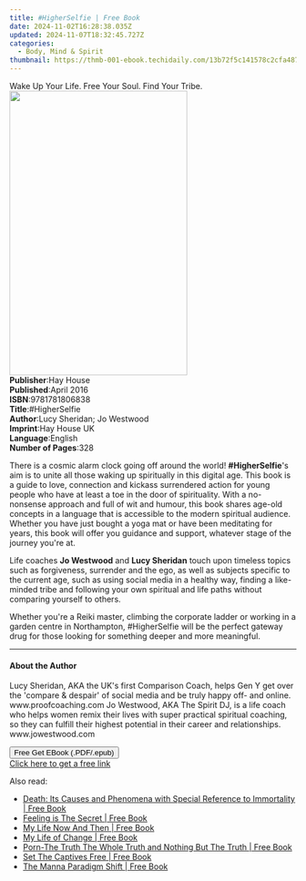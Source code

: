 ```yaml
---
title: #HigherSelfie | Free Book
date: 2024-11-02T16:28:38.035Z
updated: 2024-11-07T18:32:45.727Z
categories:
  - Body, Mind & Spirit
thumbnail: https://thmb-001-ebook.techidaily.com/13b72f5c141578c2cfa487ca85fad8191709520c7326d44c3301cbfb43c38be7.jpg
---
```

<main id="book-container">
  <div class="flex flex-col">
    <div class="book-brief flex-1 py-6 px-4 sm:p-6 md:py-10 md:px-8">
      <!-- brief-->
      <div class="book-brief-main">
        Wake Up Your Life. Free Your Soul. Find Your Tribe.
      </div>
    </div>
    <div
      class="book-meta-info flex-1 grid gap-4 col-start-1 col-end-3 row-start-1 sm:mb-6 sm:grid-cols-4 lg:gap-6 lg:col-start-2 lg:row-end-6 lg:row-span-6 lg:mb-0"
    >
      <div
        class="book-meta-info-left place-content-center mt-4 p-4 text-sm leading-6 col-start-2 col-span-2 dark:text-slate-400"
      >
        <img
          class="w-full h-500 object-cover rounded-lg sm:h-255 sm:col-span-2 lg:col-span-full"
          src="https://img-001-ebook.techidaily.com/f5c0e049dc065f58b74ff6710a5188d1ec1bf6e0a17deaf1154fe79261825a7f.jpg"
          alt=""
          width="312"
          height="500"
        />
      </div>
      <div
        class="book-meta-info-right mt-2 col-start-1 row-start-2 col-span-3 self-center"
      >
        <!-- meta data  -->
        <div class="flex flex-col px-4 md:px-8">
          <div class="flex-1">
            <strong>Publisher</strong>:<span class="px-2">Hay House</span>
          </div>
          <div class="flex-1">
            <strong>Published</strong>:<span class="px-2">April 2016</span>
          </div>
          <div class="flex-1">
            <strong>ISBN</strong>:<span class="px-2">9781781806838</span>
          </div>
          <div class="flex-1">
            <strong>Title</strong>:<span class="px-2">#HigherSelfie</span>
          </div>
          <div class="flex-1">
            <strong>Author</strong>:<span class="px-2"
              >Lucy Sheridan; Jo Westwood</span
            >
          </div>
          <div class="flex-1">
            <strong>Imprint</strong>:<span class="px-2">Hay House UK</span>
          </div>
          <div class="flex-1">
            <strong>Language</strong>:<span class="px-2">English</span>
          </div>
          <div class="flex-1">
            <strong>Number of Pages</strong>:<span class="px-2">328</span>
          </div>
        </div>
      </div>
    </div>
    <div class="book-description flex-1 py-6 px-4 sm:p-6 md:py-10 md:px-8">
      <div class="book-description-main">
        <div accordion-content="" id="description">
          <p>
            There is a cosmic alarm clock going off around the
            world!&nbsp;<b>#HigherSelfie</b>'s aim is to unite all those waking
            up spiritually in this digital age. This book is a guide to love,
            connection and kickass surrendered action for young people who have
            at least a toe in the door of spirituality. With a no-nonsense
            approach and full of wit and humour, this book shares age-old
            concepts in a language that is accessible to the modern spiritual
            audience. Whether you have just bought a yoga mat or have been
            meditating for years, this book will offer you guidance and support,
            whatever stage of the journey you're at.
          </p>
          <p>
            Life coaches&nbsp;<b>Jo Westwood</b>&nbsp;and&nbsp;<b
              >Lucy Sheridan</b
            >&nbsp;touch upon timeless topics such as forgiveness, surrender and
            the ego, as well as subjects specific to the current age, such as
            using social media in a healthy way, finding a like-minded tribe and
            following your own spiritual and life paths without comparing
            yourself to others.
          </p>
          <p>
            Whether you're a Reiki master, climbing the corporate ladder or
            working in a garden centre in Northampton, #HigherSelfie will be the
            perfect gateway drug for those looking for something deeper and more
            meaningful.
          </p>
        </div>
        <div class="accordion-fader"></div>
      </div>
    </div>
    <div class="book-excerpts flex-1 py-6 px-4 sm:p-6 md:py-10 md:px-8">
      <!-- excerpts-->
      <div class="book-excerpts-main">
        <hr />
        <h4 class="placeholder placeholder-heading">
          <span>About the Author</span>
        </h4>
        <p>
          Lucy Sheridan, AKA the UK's first Comparison Coach, helps Gen Y get
          over the 'compare &amp; despair' of social media and be truly happy
          off- and online. www.proofcoaching.com Jo Westwood, AKA The Spirit DJ,
          is a life coach who helps women remix their lives with super practical
          spiritual coaching, so they can fulfill their highest potential in
          their career and relationships. www.jowestwood.com
        </p>
      </div>
    </div>
    <div
      class="book-about-author flex-1 py-6 px-4 sm:p-6 md:py-10 md:px-8"
    ></div>
    <div class="book-free-get flex-1 py-6 px-4 sm:p-6 md:py-10 md:px-8">
      <button
        id="btn-free-get"
        class="bg-blue-500 hover:bg-blue-700 text-white font-bold py-2 px-4 rounded"
      >
        Free Get EBook (.PDF/.epub)
      </button>
      <div id="countdown-display" class="px-2 text-lg mt-2"></div>
      <a
        id="free-link"
        class="hidden bg-blue-500 hover:bg-blue-700 text-white font-bold py-2 px-4 rounded"
        href="https://www.ebooks.com/en-us/book/96316983/higherselfie/lucy-sheridan/"
        target="_blank"
        >Click here to get a free link</a
      >
    </div>
    <script>
      let countdownTime = 0;
      let countdownInterval = null;
      document
        .getElementById('btn-free-get')
        .addEventListener('click', startCountdown);
      function startCountdown() {
        countdownTime = new Date().getTime() + 60000 * 3;
        countdownInterval = setInterval(updateCountdown, 1000);
        document.getElementById('btn-free-get').disabled = true;
        document
          .getElementById('btn-free-get')
          .classList.add('bg-gray-500', 'cursor-not-allowed');
      }
      function updateCountdown() {
        let currentTime = new Date().getTime();
        let timeLeft = countdownTime - currentTime;
        let secondsLeft = Math.floor(timeLeft / 1000);
        document.getElementById('countdown-display').innerHTML =
          `Remaining time: ${secondsLeft} seconds.`;
        if (secondsLeft <= 0) {
          clearInterval(countdownInterval);
          document.getElementById('btn-free-get').classList.add('hidden');
          document.getElementById('free-link').classList.remove('hidden');
          document.getElementById('countdown-display').innerHTML = '';
        }
      }
    </script>
  </div>
</main>

<ins class="adsbygoogle"
      style="display:block"
      data-ad-client="ca-pub-7571918770474297"
      data-ad-slot="8358498916"
      data-ad-format="auto"
      data-full-width-responsive="true"></ins>
    

<span class="atpl-alsoreadstyle">Also read:</span>
<div><ul>
<li><a href="https://novels-ebooks.techidaily.com/210180633-9781528767576-death-its-causes-and-phenomena-with-special-reference-to-immortality/"><u>Death: Its Causes and Phenomena with Special Reference to Immortality | Free Book</u></a></li>
<li><a href="https://novels-ebooks.techidaily.com/210180546-9781722526344-feeling-is-the-secret/"><u>Feeling is The Secret | Free Book</u></a></li>
<li><a href="https://novels-ebooks.techidaily.com/210180528-9781646548538-my-life-now-and-then/"><u>My Life Now And Then | Free Book</u></a></li>
<li><a href="https://novels-ebooks.techidaily.com/210180540-9781646545810-my-life-of-change/"><u>My Life of Change | Free Book</u></a></li>
<li><a href="https://novels-ebooks.techidaily.com/210180534-9781649520517-porn-the-truth-the-whole-truth-and-nothing-but-the-truth/"><u>Porn-The Truth The Whole Truth and Nothing But The Truth | Free Book</u></a></li>
<li><a href="https://novels-ebooks.techidaily.com/210180538-9781646543106-set-the-captives-free/"><u>Set The Captives Free | Free Book</u></a></li>
<li><a href="https://novels-ebooks.techidaily.com/210180694-9780997837988-the-manna-paradigm-shift/"><u>The Manna Paradigm Shift | Free Book</u></a></li>
</ul></div>


